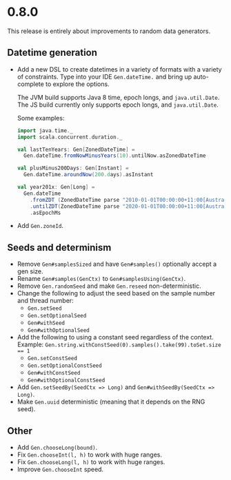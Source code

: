# 0.8.0

This release is entirely about improvements to random data generators.

## Datetime generation

* Add a new DSL to create datetimes in a variety of formats with a variety of constraints.
  Type into your IDE `Gen.dateTime.` and bring up auto-complete to explore the options.

  The JVM build supports Java 8 time, epoch longs, and `java.util.Date`.<br>
  The JS build currently only supports epoch longs, and `java.util.Date`.

  Some examples:

  ```scala
  import java.time._
  import scala.concurrent.duration._

  val lastTenYears: Gen[ZonedDateTime] =
    Gen.dateTime.fromNowMinusYears(10).untilNow.asZonedDateTime

  val plusMinus200Days: Gen[Instant] =
    Gen.dateTime.aroundNow(200.days).asInstant

  val year201x: Gen[Long] =
    Gen.dateTime
      .fromZDT (ZonedDateTime parse "2010-01-01T00:00:00+11:00[Australia/Sydney]")
      .untilZDT(ZonedDateTime parse "2020-01-01T00:00:00+11:00[Australia/Sydney]")
      .asEpochMs
  ```

* Add `Gen.zoneId`.


## Seeds and determinism

* Remove `Gen#samplesSized` and have `Gen#samples()` optionally accept a gen size.
* Rename `Gen#samples(GenCtx)` to `Gen#samplesUsing(GenCtx)`.
* Remove `Gen.randomSeed` and make `Gen.reseed` non-deterministic.
* Change the following to adjust the seed based on the sample number and thread number:
  * `Gen.setSeed`
  * `Gen.setOptionalSeed`
  * `Gen#withSeed`
  * `Gen#withOptionalSeed`
* Add the following to using a constant seed regardless of the context.
  Example: `Gen.string.withConstSeed(0).samples().take(99).toSet.size == 1`
  * `Gen.setConstSeed`
  * `Gen.setOptionalConstSeed`
  * `Gen#withConstSeed`
  * `Gen#withOptionalConstSeed`
* Add `Gen.setSeedBy(SeedCtx => Long)` and `Gen#withSeedBy(SeedCtx => Long)`.
* Make `Gen.uuid` deterministic (meaning that it depends on the RNG seed).


## Other

* Add `Gen.chooseLong(bound)`.
* Fix `Gen.chooseInt(l, h)` to work with huge ranges.
* Fix `Gen.chooseLong(l, h)` to work with huge ranges.
* Improve `Gen.chooseInt` speed.

